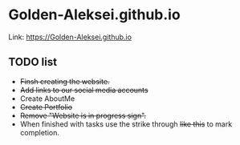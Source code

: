 # Golden-Aleksei.github.io
Link: https://Golden-Aleksei.github.io
## TODO list
* ~~Finsh creating the website.~~
* ~~Add links to our social media accounts~~
* Create AboutMe
* ~~Create Portfolio~~
* ~~Remove "Website is in progress sign".~~
* When finished with tasks use the strike through ~~like this~~ to mark completion. 
